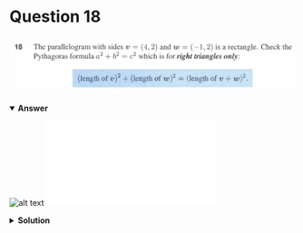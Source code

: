 # Question 18
![alt text](q18.png)

<details open>
<summary><b>Answer</b></summary>

![alt text](a18.svg)
![alt text](a18.py)
</details>

<details>
<summary><b>Solution</b></summary>

![alt text](s18.png)

    </details>